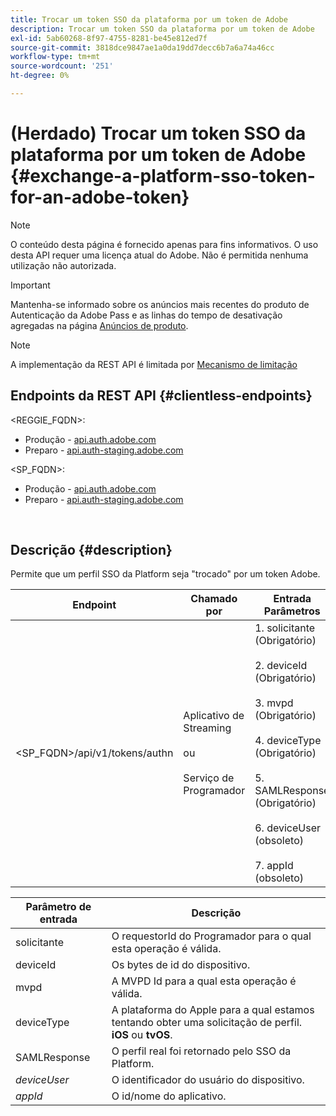 ```yaml
---
title: Trocar um token SSO da plataforma por um token de Adobe
description: Trocar um token SSO da plataforma por um token de Adobe
exl-id: 5ab60268-8f97-4755-8281-be45e812ed7f
source-git-commit: 3818dce9847ae1a0da19dd7decc6b7a6a74a46cc
workflow-type: tm+mt
source-wordcount: '251'
ht-degree: 0%

---
```


# (Herdado) Trocar um token SSO da plataforma por um token de Adobe {#exchange-a-platform-sso-token-for-an-adobe-token}

>[!NOTE]
>
>O conteúdo desta página é fornecido apenas para fins informativos. O uso desta API requer uma licença atual do Adobe. Não é permitida nenhuma utilização não autorizada.

>[!IMPORTANT]
>
> Mantenha-se informado sobre os anúncios mais recentes do produto de Autenticação da Adobe Pass e as linhas do tempo de desativação agregadas na página [Anúncios de produto](/help/authentication/product-announcements.md).

>[!NOTE]
>
> A implementação da REST API é limitada por [Mecanismo de limitação](/help/authentication/integration-guide-programmers/throttling-mechanism.md)

## Endpoints da REST API {#clientless-endpoints}

&lt;REGGIE_FQDN>:

* Produção - [api.auth.adobe.com](http://api.auth.adobe.com/)
* Preparo - [api.auth-staging.adobe.com](http://api.auth-staging.adobe.com/)

&lt;SP_FQDN>:

* Produção - [api.auth.adobe.com](http://api.auth.adobe.com/)
* Preparo - [api.auth-staging.adobe.com](http://api.auth-staging.adobe.com/)

</br>

## Descrição {#description}

Permite que um perfil SSO da Platform seja &quot;trocado&quot; por um token Adobe.

| Endpoint | Chamado </br>por | Entrada   </br>Parâmetros | HTTP </br>Método | Resposta | Resposta HTTP </br> |
| --- | --- | --- | --- | --- | --- |
| &lt;SP_FQDN>/api/v1/tokens/authn | Aplicativo de Streaming</br></br>ou</br></br>Serviço de Programador | 1. solicitante (Obrigatório)</br>    </br>2.  deviceId (Obrigatório)</br>    </br>3.  mvpd (Obrigatório)</br>    </br>4.  deviceType (Obrigatório)</br>    </br>5.  SAMLResponse (Obrigatório)</br>    </br>6.  deviceUser (obsoleto)</br>    </br>7.  appId (obsoleto) | POST | A resposta bem-sucedida será 204 Sem conteúdo, indicando que o token foi criado com êxito e está pronto para uso para os fluxos de autorização. | 204 - Sem conteúdo   </br>400 - Solicitação inválida |


| Parâmetro de entrada | Descrição |
| --- | --- |
| solicitante | O requestorId do Programador para o qual esta operação é válida. |
| deviceId | Os bytes de id do dispositivo. |
| mvpd | A MVPD Id para a qual esta operação é válida. |
| deviceType | A plataforma do Apple para a qual estamos tentando obter uma solicitação de perfil.  **iOS** ou **tvOS**. |
| SAMLResponse | O perfil real foi retornado pelo SSO da Platform. |
| _deviceUser_ | O identificador do usuário do dispositivo. |
| _appId_ | O id/nome do aplicativo. |
